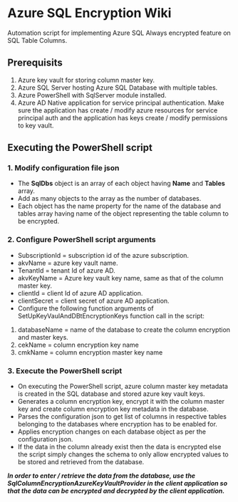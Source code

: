 # Azure SQL Encryption Wiki

Automation script for implementing Azure SQL Always encrypted feature on SQL Table Columns.

## Prerequisits

1. Azure key vault for storing column master key.
2. Azure SQL Server hosting Azure SQL Database with multiple tables.
3. Azure PowerShell with SqlServer module installed.
4. Azure AD Native application for service principal authentication. Make sure the application has create / modify azure resources for service principal auth and the application has keys create / modify permissions to key vault.

## Executing the PowerShell script

### 1. Modify configuration file json

* The **SqlDbs** object is an array of each object having **Name** and **Tables** array.
* Add as many objects to the array as the number of databases.
* Each object has the name property for the name of the database and tables array having name of the object representing the table column to be encrypted.

### 2. Configure PowerShell script arguments 

* SubscriptionId =  subscription id of the azure subscription.
* akvName = azure key vault name.
* TenantId = tenant Id of azure AD.
* akvKeyName = Azure key vault key name, same as that of the column master key.
* clientId = client Id of azure AD application.
* clientSecret = client secret of azure AD application.
* Configure the following function arguments of SetUpKeyVaulAndDBtEncryptionKeys function call in the script:
1. databaseName = name of the database to create the column encryption and master keys.
2. cekName = column encryption key name
3. cmkName = column encryption master key name

### 3. Execute the PowerShell script

* On executing the PowerShell script, azure column master key metadata is created in the SQL database and stored azure key vault keys.
* Generates a column encryption key, encrypt it with the column master key and create column encryption key metadata in the database.
* Parses the configuration json to get list of columns in respective tables belonging to the databases where encryption has to be enabled for.
* Applies encryption changes on each database object as per the configuration json. 
* If the data in the column already exist then the data is encrypted else the script simply changes the schema to only allow encrypted values to be stored and retrieved from the database.

**_In order to enter / retrieve the data from the database, use the SqlColumnEncryptionAzureKeyVaultProvider in the client application so that the data can be encrypted and decrypted by the client application._**

